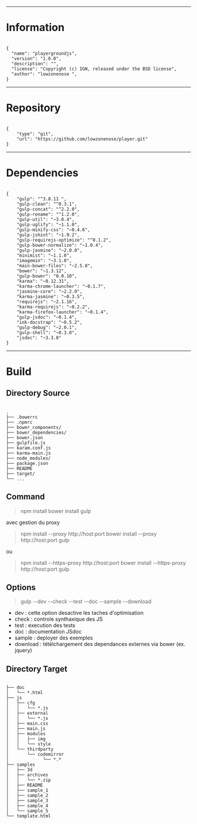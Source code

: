 - - -
# Information

<pre><code>
{
  "name": "playergroundjs",
  "version": "1.0.0",
  "description": "",
  "license": "Copyright (c) IGN, released under the BSD license",
  "author": "lowzonenose <jpbazonnais@gmail.com>",
}
</pre></code>

- - -
# Repository

<pre><code>
{
    "type": "git",
    "url": "https://github.com/lowzonenose/player.git"
}
</pre></code>

- - -
# Dependencies

<pre><code>
{
    "gulp": "^3.8.11 ",
    "gulp-clean": "^0.3.1",
    "gulp-concat": "^2.2.0",
    "gulp-rename": "^1.2.0",
    "gulp-util": "~3.0.4",
    "gulp-uglify": "~1.1.0",
    "gulp-minify-css": "~0.4.6",
    "gulp-jshint": "~1.9.2",
    "gulp-requirejs-optimize": "^0.1.2",
    "gulp-bower-normalize": "~1.0.4",
    "gulp-jasmine": "~2.0.0",
    "minimist": "~1.1.0",
    "imagemin": "~3.1.0",
    "main-bower-files": "~2.5.0",
    "bower": "~1.3.12",
    "gulp-bower": "0.0.10",
    "karma": "~0.12.31",
    "karma-chrome-launcher": "~0.1.7",
    "jasmine-core": "~2.2.0",
    "karma-jasmine": "~0.3.5",
    "requirejs": "~2.1.16",
    "karma-requirejs": "~0.2.2",
    "karma-firefox-launcher": "~0.1.4",
    "gulp-jsdoc": "~0.1.4",
    "ink-docstrap": "~0.5.2",
    "gulp-debug": "~2.0.1",
    "gulp-shell": "~0.3.0",
    "jsdoc": "~3.3.0"
}
</pre></code>

- - -
# Build

## Directory Source

<pre><code>
.
├── .bowerrc
├── .npmrc
├── bower_components/
├── bower_dependencies/
├── bower.json
├── gulpfile.js
├── karam.conf.js
├── karma-main.js
├── node_modules/
├── package.json
├── README
├── target/
└── ...
</pre></code>

## Command

> npm install
> bower install
> gulp

avec gestion du proxy

> npm install   --proxy http://host:port
> bower install --proxy http://host:port
> gulp

ou 

> npm install   --https-proxy http://host:port
> bower install --https-proxy http://host:port
> gulp

## Options

> gulp --dev --check --test --doc --sample --download

* dev      : cette option desactive les taches d'optimisation
* check    : controle synthaxique des JS
* test     : execution des tests
* doc      : documentation JSdoc
* sample   : deployer des exemples
* download : tétélchargement des dependances externes via bower (ex. jquery)

## Directory Target

<pre><code>
├── doc
│   └── *.html
├── js
│   ├── cfg
│   │   └── *.js
│   ├── external
│   │   └── *.js
│   ├── main.css
│   ├── main.js
│   ├── modules
│   │   ├── img
│   │   └── style
│   └── thirdparty
│       └── codemirror
│             └── *.*
├── samples
│   ├── 3d
│   ├── archives
│   │   └── *.zip
│   ├── README
│   ├── sample_1
│   ├── sample_2
│   ├── sample_3
│   ├── sample_4
│   └── sample_5
└── template.html
</pre></code>
